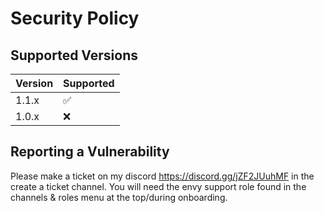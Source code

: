 # Security Policy

## Supported Versions

| Version | Supported          |
| ------- | ------------------ |
| 1.1.x   | :white_check_mark: |
| 1.0.x   | :x:                |

## Reporting a Vulnerability

Please make a ticket on my discord https://discord.gg/jZF2JUuhMF in the create a ticket channel. You will need the envy support role found in the channels & roles menu at the top/during onboarding. 

